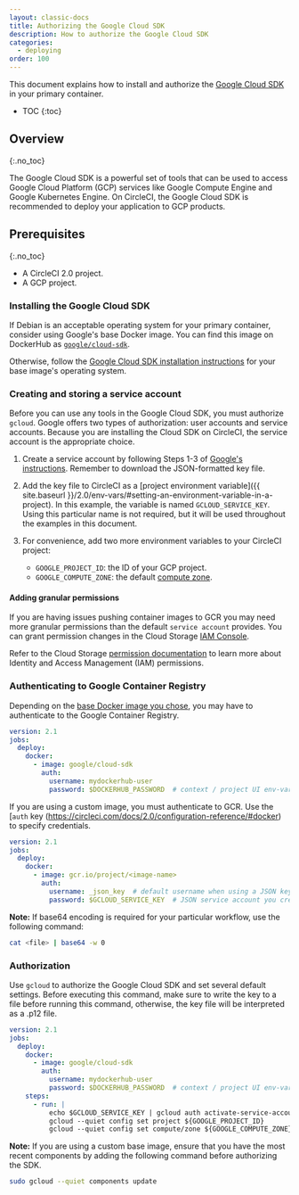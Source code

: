 ```yaml
---
layout: classic-docs
title: Authorizing the Google Cloud SDK
description: How to authorize the Google Cloud SDK
categories:
  - deploying
order: 100
---
```


This document explains how to install and authorize the [Google Cloud SDK](https://cloud.google.com/sdk/) in your primary container.

* TOC
{:toc}

## Overview
{:.no_toc}

The Google Cloud SDK is a powerful set of tools that can be used to access Google Cloud Platform (GCP) services like Google Compute Engine and Google Kubernetes Engine. On CircleCI, the Google Cloud SDK is recommended to deploy your application to GCP products.

## Prerequisites
{:.no_toc}

- A CircleCI 2.0 project.
- A GCP project.

### Installing the Google Cloud SDK

If Debian is an acceptable operating system for your primary container, consider using Google's base Docker image. You can find this image on DockerHub as [`google/cloud-sdk`](https://hub.docker.com/r/google/cloud-sdk/).

Otherwise, follow the [Google Cloud SDK installation instructions](https://cloud.google.com/sdk/) for your base image's operating system.

### Creating and storing a service account

Before you can use any tools in the Google Cloud SDK, you must authorize `gcloud`. Google offers two types of authorization: user accounts and service accounts. Because you are installing the Cloud SDK on CircleCI, the service account is the appropriate choice.

1. Create a service account by following Steps 1-3 of [Google's instructions](https://cloud.google.com/sdk/docs/authorizing#authorizing_with_a_service_account). Remember to download the JSON-formatted key file.

2. Add the key file to CircleCI as a [project environment variable]({{ site.baseurl }}/2.0/env-vars/#setting-an-environment-variable-in-a-project). In this example, the variable is named `GCLOUD_SERVICE_KEY`. Using this particular name is not required, but it will be used throughout the examples in this document.

3. For convenience, add two more environment variables to your CircleCI project:
    - `GOOGLE_PROJECT_ID`: the ID of your GCP project.
    - `GOOGLE_COMPUTE_ZONE`: the default [compute zone](https://cloud.google.com/compute/docs/regions-zones/).

#### Adding granular permissions

If you are having issues pushing container images to GCR you may need more granular permissions than the default `service account` provides. You can grant permission changes in the Cloud Storage [IAM Console](https://console.cloud.google.com/iam-admin/iam/project).

Refer to the Cloud Storage [permission documentation](https://cloud.google.com/storage/docs/access-control/iam-permissions) to learn more about Identity and Access Management (IAM) permissions.

### Authenticating to Google Container Registry

Depending on the [base Docker image you chose](#installing-the-google-cloud-sdk), you may have to authenticate to the Google Container Registry.

```yaml
version: 2.1
jobs:
  deploy:
    docker:
      - image: google/cloud-sdk
        auth:
          username: mydockerhub-user
          password: $DOCKERHUB_PASSWORD  # context / project UI env-var reference
```

If you are using a custom image, you must authenticate to GCR. Use the [`auth` key (https://circleci.com/docs/2.0/configuration-reference/#docker) to specify credentials.

```yaml
version: 2.1
jobs:
  deploy:
    docker:
      - image: gcr.io/project/<image-name>
        auth:
          username: _json_key  # default username when using a JSON key file to authenticate
          password: $GCLOUD_SERVICE_KEY  # JSON service account you created, do not encode to base64
```

**Note:** If base64 encoding is required for your particular workflow, use the following command:

```bash
cat <file> | base64 -w 0
```

### Authorization

Use `gcloud` to authorize the Google Cloud SDK and set several default settings. Before executing this command, make sure to write the key to a file before running this command, otherwise, the key file will be interpreted as a .p12 file.

```yaml
version: 2.1
jobs:
  deploy:
    docker:
      - image: google/cloud-sdk
        auth:
          username: mydockerhub-user
          password: $DOCKERHUB_PASSWORD  # context / project UI env-var reference
    steps:
      - run: |
          echo $GCLOUD_SERVICE_KEY | gcloud auth activate-service-account --key-file=-
          gcloud --quiet config set project ${GOOGLE_PROJECT_ID}
          gcloud --quiet config set compute/zone ${GOOGLE_COMPUTE_ZONE}
```

**Note:** If you are using a custom base image, ensure that you have the most recent components by adding the following command before authorizing the SDK.

```bash
sudo gcloud --quiet components update
```
